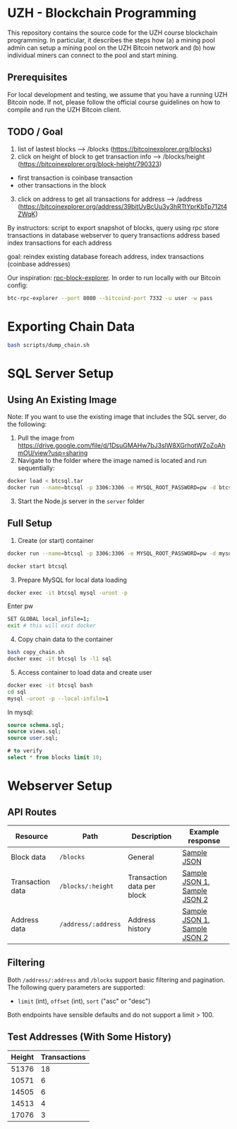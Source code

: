 # UZH - Blockchain Programming

This repository contains the source code for the UZH course blockchain programming. In particular, it describes the steps how (a) a mining pool admin can setup a mining pool on the UZH Bitcoin network and (b) how individual miners can connect to the pool and start mining.

## Prerequisites

For local development and testing, we assume that you have a running UZH Bitcoin node. If not, please follow the official course guidelines on how to compile and run the UZH Bitcoin client.

## TODO / Goal

1. list of lastest blocks --> /blocks (https://bitcoinexplorer.org/blocks)
2. click on height of block to get transaction info --> /blocks/height (https://bitcoinexplorer.org/block-height/790323)

- first transaction is coinbase transaction
- other transactions in the block

3. click on address to get all transactions for address --> /address (https://bitcoinexplorer.org/address/39bitUyBcUu3y3hRTtYprKbTp712t4ZWqK)

By instructors:
script to export snapshot of blocks, query using rpc
store transactions in database
webserver to query transactions
address based index
transactions for each address

goal: reindex existing database
foreach address, index transactions (coinbase addresses)

Our inspiration: [rpc-block-explorer](https://github.com/janoside/btc-rpc-explorer). In order to run locally with our Bitcoin config:

```sh
btc-rpc-explorer --port 8080 --bitcoind-port 7332 -u user -w pass
```

# Exporting Chain Data

```sh
bash scripts/dump_chain.sh
```

# SQL Server Setup

## Using An Existing Image

Note: If you want to use the existing image that includes the SQL server, do the following:

1. Pull the image from https://drive.google.com/file/d/1DsuGMAHw7bJ3slW8XGrhotWZoZoAhmOU/view?usp=sharing
2. Navigate to the folder where the image named is located and run sequentially:

```sh
docker load < btcsql.tar
docker run --name=btcsql -p 3306:3306 -e MYSQL_ROOT_PASSWORD=pw -d btcsql
```

3. Start the Node.js server in the `server` folder

## Full Setup

1. Create (or start) container

```sh
docker run --name=btcsql -p 3306:3306 -e MYSQL_ROOT_PASSWORD=pw -d mysql/mysql-server:latest
```

```sh
docker start btcsql
```

3. Prepare MySQL for local data loading

```sh
docker exec -it btcsql mysql -uroot -p
```

Enter pw

```sh
SET GLOBAL local_infile=1;
exit # this will exit docker
```

4. Copy chain data to the container

```sh
bash copy_chain.sh
docker exec -it btcsql ls -l1 sql
```

5. Access container to load data and create user

```sh
docker exec -it btcsql bash
cd sql
mysql -uroot -p --local-infile=1
```

In mysql:

```sql
source schema.sql;
source views.sql;
source user.sql;

# to verify
select * from blocks limit 10;
```

# Webserver Setup

## API Routes

| Resource         | Path                | Description                | Example response                                                                                             |
| ---------------- | ------------------- | -------------------------- | ------------------------------------------------------------------------------------------------------------ |
| Block data       | `/blocks`           | General                    | [Sample JSON](client/mock-data/block.json)                                                                   |
| Transaction data | `/blocks/:height`   | Transaction data per block | [Sample JSON 1](client/mock-data/block.height.1.json), [Sample JSON 2](client/mock-data/block.height.2.json) |
| Address data     | `/address/:address` | Address history            | [Sample JSON 1](client/mock-data/address.1.json), [Sample JSON 2](client/mock-data/address.2.json)           |

## Filtering

Both `/address/:address` and `/blocks` support basic filtering and pagination. The following query parameters are supported:

- `limit` (int), `offset` (int), `sort` ("asc" or "desc")

Both endpoints have sensible defaults and do not support a limit > 100.

## Test Addresses (With Some History)

| Height | Transactions |
| ------ | ------------ |
| 51376  | 18           |
| 10571  | 6            |
| 14505  | 6            |
| 14513  | 4            |
| 17076  | 3            |
